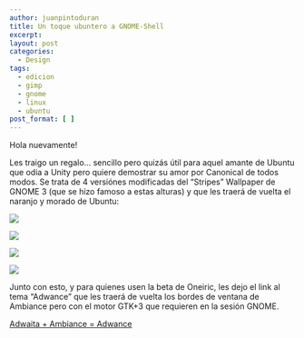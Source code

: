 ```yaml
---
author: juanpintoduran
title: Un toque ubuntero a GNOME-Shell
excerpt:
layout: post
categories:
  - Design
tags:
  - edicion
  - gimp
  - gnome
  - linux
  - ubuntu
post_format: [ ]
---
```

Hola nuevamente!

Les traigo un regalo… sencillo pero quizás útil para aquel amante de Ubuntu que odia a Unity pero quiere demostrar su amor por Canonical de todos modos. Se trata de 4 versiónes modificadas del “Stripes” Wallpaper de GNOME 3 (que se hizo famoso a estas alturas) y que les traerá de vuelta el naranjo y morado de Ubuntu:

[![][1]][1]

[![][2]][2]

[![][3]][3]

[![][4]][4]

Junto con esto, y para quienes usen la beta de Oneiric, les dejo el link al tema “Adwance” que les traerá de vuelta los bordes de ventana de Ambiance pero con el motor GTK+3 que requieren en la sesión GNOME.

[Adwaita + Ambiance = Adwance][5]

 
 [1]: http://cabargas.com/images/stripes2.png
 [2]: http://cabargas.com/images/stripes.png
 [3]: http://cabargas.com/images/stripes-alt.png
 [4]: http://cabargas.com/images/stripes-alt2.png
 [5]: http://thedeviantmars.deviantart.com/art/Adwance-gtk3-207704533?q=boost%3Apopular&gtk3&qo=5|